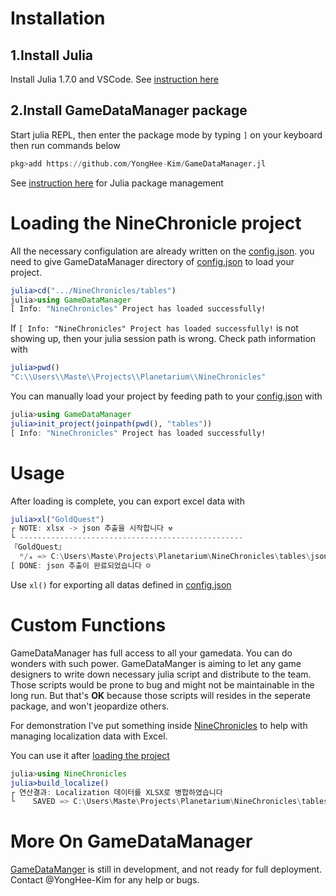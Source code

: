 # Installation 

## 1.Install Julia
Install Julia 1.7.0 and VSCode. See [instruction here](https://code.visualstudio.com/docs/languages/julia)

## 2.Install GameDataManager package 
Start julia REPL, then enter the package mode by typing `]` on your keyboard 
then run commands below
``` julia 
pkg>add https://github.com/YongHee-Kim/GameDataManager.jl
```
See [instruction here](https://docs.julialang.org/en/v1/stdlib/Pkg/) for Julia package management

# Loading the NineChronicle project
All the necessary configulation are already written on the [config.json](config.json). 
you need to give GameDataManager directory of [config.json](config.json) to load your project. 

```julia
julia>cd(".../NineChronicles/tables")
julia>using GameDataManager
[ Info: "NineChronicles" Project has loaded successfully!
```
If `[ Info: "NineChronicles" Project has loaded successfully!` is not showing up, then your julia session path is wrong. Check path information with 
```julia
julia>pwd()
"C:\\Users\\Maste\\Projects\\Planetarium\\NineChronicles"
```
You can manually load your project by feeding path to your [config.json](config.json) with 
```julia
julia>using GameDataManager
julia>init_project(joinpath(pwd(), "tables"))
[ Info: "NineChronicles" Project has loaded successfully!
```

# Usage
After loading is complete, you can export excel data with 
```julia
julia>xl("GoldQuest")
┌ NOTE: xlsx -> json 추출을 시작합니다 ⚒
└ --------------------------------------------------
『GoldQuest』
  ⁿ/ₐ => C:\Users\Maste\Projects\Planetarium\NineChronicles\tables\json\GoldQuestSheet.json
[ DONE: json 추출이 완료되었습니다 ☺
```
Use `xl()` for exporting all datas defined in [config.json](config.json)

# Custom Functions
 GameDataManager has full access to all your gamedata. You can do wonders with such power. GameDataManger is aiming to let any game designers to write down necessary julia script and distribute to the team. Those scripts would be prone to bug and might not be maintainable in the long run. But that's **OK** because those scripts will resides in the seperate package, and won't jeopardize others.

For demonstration I've put something inside [NineChronicles](./julia/NineChronicles/src/NineChronicles.jl) to help with managing localization data with Excel. 

You can use it after [loading the project](#Loading-the-NineChronicle-project)
```julia
julia>using NineChronicles
julia>build_localize()
┌ 연산결과: Localization 데이터를 XLSX로 병합하였습니다
└    SAVED => C:\Users\Maste\Projects\Planetarium\NineChronicles\tables\localization\Localization.xlsx
```

# More On GameDataManager
[GameDataManger](https://github.com/YongHee-Kim/GameDataManager.jl/blob/main/README_KR.md) is still in development, and not ready for full deployment. Contact @YongHee-Kim for any help or bugs.